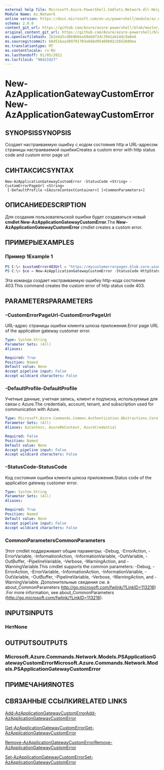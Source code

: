 ```yaml
---
external help file: Microsoft.Azure.PowerShell.Cmdlets.Network.dll-Help.xml
Module Name: Az.Network
online version: https://docs.microsoft.com/en-us/powershell/module/az.network/new-azapplicationgatewaycustomerror
schema: 2.0.0
content_git_url: https://github.com/Azure/azure-powershell/blob/master/src/Network/Network/help/New-AzApplicationGatewayCustomError.md
original_content_git_url: https://github.com/Azure/azure-powershell/blob/master/src/Network/Network/help/New-AzApplicationGatewayCustomError.md
ms.openlocfilehash: 162e9a5cd869b6ea50e6d72dc7041ab14dc9a8e6
ms.sourcegitcommit: 68451baa389791703e666d95469602c5652609ee
ms.translationtype: MT
ms.contentlocale: ru-RU
ms.lasthandoff: 01/05/2021
ms.locfileid: "98421927"
---
```

# <span data-ttu-id="f977b-101">New-AzApplicationGatewayCustomError</span><span class="sxs-lookup"><span data-stu-id="f977b-101">New-AzApplicationGatewayCustomError</span></span>

## <span data-ttu-id="f977b-102">SYNOPSIS</span><span class="sxs-lookup"><span data-stu-id="f977b-102">SYNOPSIS</span></span>
<span data-ttu-id="f977b-103">Создает настраиваемую ошибку с кодом состояния http и URL-адресом страницы настраиваемой ошибки</span><span class="sxs-lookup"><span data-stu-id="f977b-103">Creates a custom error with http status code and custom error page url</span></span> 

## <span data-ttu-id="f977b-104">СИНТАКСИС</span><span class="sxs-lookup"><span data-stu-id="f977b-104">SYNTAX</span></span>

```
New-AzApplicationGatewayCustomError -StatusCode <String> -CustomErrorPageUrl <String>
 [-DefaultProfile <IAzureContextContainer>] [<CommonParameters>]
```

## <span data-ttu-id="f977b-105">ОПИСАНИЕ</span><span class="sxs-lookup"><span data-stu-id="f977b-105">DESCRIPTION</span></span>
<span data-ttu-id="f977b-106">Для создания пользовательской ошибки будет создаваться новый **cmdlet New-AzApplicationGatewayCustomError.**</span><span class="sxs-lookup"><span data-stu-id="f977b-106">The **New-AzApplicationGatewayCustomError** cmdlet creates a custom error.</span></span>

## <span data-ttu-id="f977b-107">ПРИМЕРЫ</span><span class="sxs-lookup"><span data-stu-id="f977b-107">EXAMPLES</span></span>

### <span data-ttu-id="f977b-108">Пример 1</span><span class="sxs-lookup"><span data-stu-id="f977b-108">Example 1</span></span>
```powershell
PS C:\> $customError403Url = "https://mycustomerrorpages.blob.core.windows.net/errorpages/403-another.htm"
PS C:\> $ce = New-AzApplicationGatewayCustomError -StatusCode HttpStatus403 -CustomErrorPageUrl $customError403Url
```

<span data-ttu-id="f977b-109">Эта команда создает настраиваемую ошибку http-кода состояния 403.</span><span class="sxs-lookup"><span data-stu-id="f977b-109">This command creates the custom error of http status code 403.</span></span>

## <span data-ttu-id="f977b-110">PARAMETERS</span><span class="sxs-lookup"><span data-stu-id="f977b-110">PARAMETERS</span></span>

### <span data-ttu-id="f977b-111">-CustomErrorPageUrl</span><span class="sxs-lookup"><span data-stu-id="f977b-111">-CustomErrorPageUrl</span></span>
<span data-ttu-id="f977b-112">URL-адрес страницы ошибки клиента шлюза приложения.</span><span class="sxs-lookup"><span data-stu-id="f977b-112">Error page URL of the application gateway customer error.</span></span>

```yaml
Type: System.String
Parameter Sets: (All)
Aliases:

Required: True
Position: Named
Default value: None
Accept pipeline input: False
Accept wildcard characters: False
```

### <span data-ttu-id="f977b-113">-DefaultProfile</span><span class="sxs-lookup"><span data-stu-id="f977b-113">-DefaultProfile</span></span>
<span data-ttu-id="f977b-114">Учетные данные, учетная запись, клиент и подписка, используемые для связи с Azure.</span><span class="sxs-lookup"><span data-stu-id="f977b-114">The credentials, account, tenant, and subscription used for communication with Azure.</span></span>

```yaml
Type: Microsoft.Azure.Commands.Common.Authentication.Abstractions.Core.IAzureContextContainer
Parameter Sets: (All)
Aliases: AzContext, AzureRmContext, AzureCredential

Required: False
Position: Named
Default value: None
Accept pipeline input: False
Accept wildcard characters: False
```

### <span data-ttu-id="f977b-115">-StatusCode</span><span class="sxs-lookup"><span data-stu-id="f977b-115">-StatusCode</span></span>
<span data-ttu-id="f977b-116">Код состояния ошибки клиента шлюза приложения.</span><span class="sxs-lookup"><span data-stu-id="f977b-116">Status code of the application gateway customer error.</span></span>

```yaml
Type: System.String
Parameter Sets: (All)
Aliases:

Required: True
Position: Named
Default value: None
Accept pipeline input: False
Accept wildcard characters: False
```

### <span data-ttu-id="f977b-117">CommonParameters</span><span class="sxs-lookup"><span data-stu-id="f977b-117">CommonParameters</span></span>
<span data-ttu-id="f977b-118">Этот cmdlet поддерживает общие параметры: -Debug, -ErrorAction, -ErrorVariable, -InformationAction, -InformationVariable, -OutVariable, -OutBuffer, -PipelineVariable, -Verbose, -WarningAction, and -WarningVariable.</span><span class="sxs-lookup"><span data-stu-id="f977b-118">This cmdlet supports the common parameters: -Debug, -ErrorAction, -ErrorVariable, -InformationAction, -InformationVariable, -OutVariable, -OutBuffer, -PipelineVariable, -Verbose, -WarningAction, and -WarningVariable.</span></span> <span data-ttu-id="f977b-119">Дополнительные сведения см. в about_CommonParameters http://go.microsoft.com/fwlink/?LinkID=113216) .</span><span class="sxs-lookup"><span data-stu-id="f977b-119">For more information, see about_CommonParameters (http://go.microsoft.com/fwlink/?LinkID=113216).</span></span>

## <span data-ttu-id="f977b-120">INPUTS</span><span class="sxs-lookup"><span data-stu-id="f977b-120">INPUTS</span></span>

### <span data-ttu-id="f977b-121">Нет</span><span class="sxs-lookup"><span data-stu-id="f977b-121">None</span></span>

## <span data-ttu-id="f977b-122">OUTPUTS</span><span class="sxs-lookup"><span data-stu-id="f977b-122">OUTPUTS</span></span>

### <span data-ttu-id="f977b-123">Microsoft.Azure.Commands.Network.Models.PSApplicationGatewayCustomError</span><span class="sxs-lookup"><span data-stu-id="f977b-123">Microsoft.Azure.Commands.Network.Models.PSApplicationGatewayCustomError</span></span>

## <span data-ttu-id="f977b-124">ПРИМЕЧАНИЯ</span><span class="sxs-lookup"><span data-stu-id="f977b-124">NOTES</span></span>

## <span data-ttu-id="f977b-125">СВЯЗАННЫЕ ССЫЛКИ</span><span class="sxs-lookup"><span data-stu-id="f977b-125">RELATED LINKS</span></span>

[<span data-ttu-id="f977b-126">Add-AzApplicationGatewayCustomError</span><span class="sxs-lookup"><span data-stu-id="f977b-126">Add-AzApplicationGatewayCustomError</span></span>](./Add-AzApplicationGatewayCustomError.md)

[<span data-ttu-id="f977b-127">Get-AzApplicationGatewayCustomError</span><span class="sxs-lookup"><span data-stu-id="f977b-127">Get-AzApplicationGatewayCustomError</span></span>](./Get-AzApplicationGatewayCustomError.md)

[<span data-ttu-id="f977b-128">Remove-AzApplicationGatewayCustomError</span><span class="sxs-lookup"><span data-stu-id="f977b-128">Remove-AzApplicationGatewayCustomError</span></span>](./Remove-AzApplicationGatewayCustomError.md)

[<span data-ttu-id="f977b-129">Set-AzApplicationGatewayCustomError</span><span class="sxs-lookup"><span data-stu-id="f977b-129">Set-AzApplicationGatewayCustomError</span></span>](./Set-AzApplicationGatewayCustomError.md)
